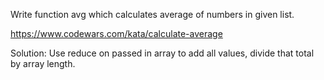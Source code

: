 Write function avg which calculates average of numbers in given list.

https://www.codewars.com/kata/calculate-average

Solution:
Use reduce on passed in array to add all values, divide that total by array length.
